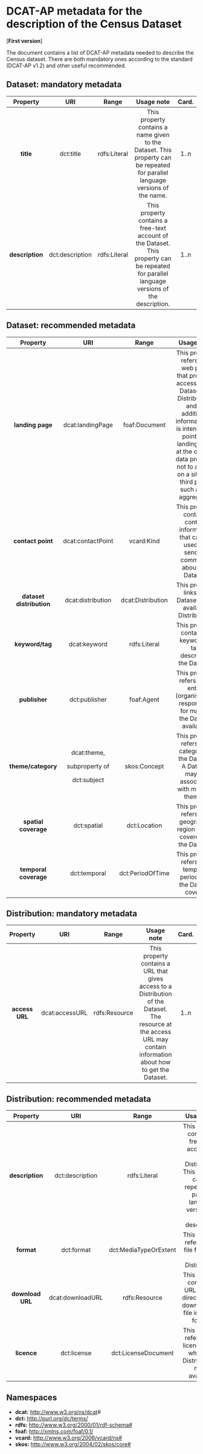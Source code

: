 # **DCAT-AP metadata for the description of the Census Dataset**

[**First version**]

The document contains a list of DCAT-AP metadata needed to describe the Census dataset. There are both mandatory ones according to the standard (DCAT-AP v1.2) and other useful recommended.

## Dataset: mandatory metadata

|  **Property**   |     **URI**     |  **Range**   |                                                               **Usage note**                                                                | **Card.** |
| :-------------: | :-------------: | :----------: | :-----------------------------------------------------------------------------------------------------------------------------------------: | :-------: |
|    **title**    |    dct:title    | rdfs:Literal |        This property contains a name given to the Dataset. This property can be repeated for parallel language versions of the name.        |   1..n    |
| **description** | dct:description | rdfs:Literal | This property contains a free-text account of the Dataset. This property can be repeated for parallel language versions of the description. |   1..n    |

## Dataset: recommended metadata

|       **Property**       |                          **URI**                           |     **Range**     |                                                                                                                           **Usage note**                                                                                                                           |     **Card.**      |
| :----------------------: | :--------------------------------------------------------: | :---------------: | :----------------------------------------------------------------------------------------------------------------------------------------------------------------------------------------------------------------------------------------------------------------: | :----------------: |
|     **landing page**     |                      dcat:landingPage                      |   foaf:Document   | This property refers to a web page that provides access to the Dataset, its Distributions and/or additional information. It is intended to point to a landing page at the original data provider, not to a page on a site of a third party, such as an aggregator. |        0..n        |
|    **contact point**     |                     dcat:contactPoint                      |    vcard:Kind     |                                                                                This property contains contact information that can be used for sending comments about the Dataset.                                                                                 |        0..n        |
| **dataset distribution** |                     dcat:distribution                      | dcat:Distribution |                                                                                                   This property links the Dataset to an available Distribution.                                                                                                    |        0..n        |
|     **keyword/tag**      |                        dcat:keyword                        |   rdfs:Literal    |                                                                                                  This property contains a keyword or tag describing the Dataset.                                                                                                   |        0..n        |
|      **publisher**       |                       dct:publisher                        |    foaf:Agent     |                                                                                   This property refers to an entity (organisation) responsible for making the Dataset available.                                                                                   |        0..1        |
|    **theme/category**    | <p>dcat:theme,</p><p>subproperty of </p><p>dct:subject</p> |   skos:Concept    |                                                                                This property refers to a category of the Dataset. A Dataset may be associated with multiple themes.                                                                                | <p>0..n</p><p></p> |
|   **spatial coverage**   |                        dct:spatial                         |   dct:Location    |                                                                                            This property refers to a geographic region that is covered by the Dataset.                                                                                             |        0..n        |
|  **temporal coverage**   |                        dct:temporal                        | dct:PeriodOfTime  |                                                                                                 This property refers to a temporal period that the Dataset covers.                                                                                                 |        0..n        |

## Distribution: mandatory metadata

|  **Property**  |    **URI**     |   **Range**   |                                                                            **Usage note**                                                                             | **Card.** |
| :------------: | :------------: | :-----------: | :-------------------------------------------------------------------------------------------------------------------------------------------------------------------: | :-------: |
| **access URL** | dcat:accessURL | rdfs:Resource | This property contains a URL that gives access to a Distribution of the Dataset. The resource at the access URL may contain information about how to get the Dataset. |   1..n    |

## Distribution: recommended metadata

|   **Property**   |     **URI**      |       **Range**       |                                                                  **Usage note**                                                                  | **Card.** |
| :--------------: | :--------------: | :-------------------: | :----------------------------------------------------------------------------------------------------------------------------------------------: | :-------: |
| **description**  | dct:description  |     rdfs:Literal      | This property contains a free-text account of the Distribution. This property can be repeated for parallel language versions of the description. |   0..n    |
|    **format**    |    dct:format    | dct:MediaTypeOrExtent |                                           This property refers to the file format of the Distribution.                                           |   0..1    |
| **download URL** | dcat:downloadURL |     rdfs:Resource     |                           This property contains a URL that is a direct link to a downloadable file in a given format.                           |   0..n    |
|   **licence**    |   dct:license    |  dct:LicenseDocument  |                               This property refers to the licence under which the Distribution is made available.                                |   0..1    |

## Namespaces

- **dcat:** <http://www.w3.org/ns/dcat>#
- **dct:** http://purl.org/dc/terms/
- **rdfs:** http://www.w3.org/2000/01/rdf-schema#
- **foaf:** http://xmlns.com/foaf/0.1/
- **vcard:** http://www.w3.org/2006/vcard/ns#
- **skos:** http://www.w3.org/2004/02/skos/core#
